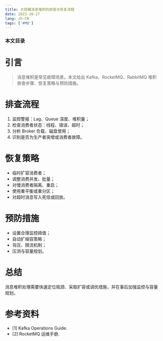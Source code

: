 ```yaml
---
title: 大规模消息堆积的排查与恢复流程
date: 2023-10-27
lang: zh-CN
tags: ['#MQ']
---
```


### 本文目录
<!-- toc -->

# 引言
> 消息堆积是常见故障场景。本文给出 Kafka、RocketMQ、RabbitMQ 堆积排查步骤、恢复策略与预防措施。

# 排查流程
1. 监控警报：Lag、Queue 深度、堆积量；
2. 检查消费者状态：线程、错误、超时；
3. 分析 Broker 负载、磁盘使用；
4. 识别是否为生产者突增或消费者故障。

# 恢复策略
- 临时扩容消费者；
- 调整消费并发、批量；
- 对慢消费者隔离、重启；
- 使用重平衡或重分区；
- 对超时消息写入死信或回放。

# 预防措施
- 设置合理监控阈值；
- 自动扩缩容策略；
- 背压、限流机制；
- 压测与容量规划。

# 总结
消息堆积处理需要快速定位瓶颈、采取扩容或调优措施，并在事后加强监控与容量规划。

# 参考资料
- [1] Kafka Operations Guide.
- [2] RocketMQ 运维手册.
